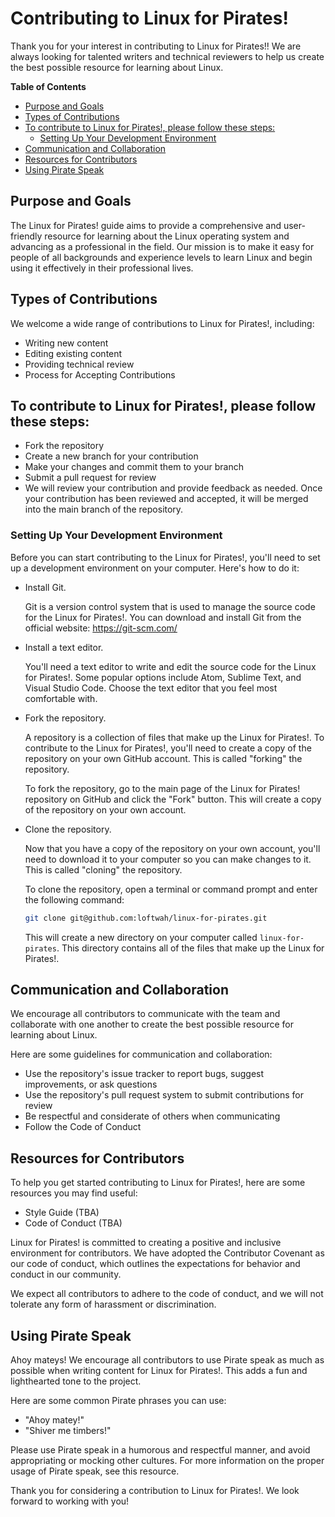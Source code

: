 # Contributing to Linux for Pirates!

Thank you for your interest in contributing to Linux for Pirates!! We are always looking for talented writers and technical reviewers to help us create the best possible resource for learning about Linux.

<!-- START doctoc generated TOC please keep comment here to allow auto update -->
<!-- DON'T EDIT THIS SECTION, INSTEAD RE-RUN doctoc TO UPDATE -->
**Table of Contents**

- [Purpose and Goals](#purpose-and-goals)
- [Types of Contributions](#types-of-contributions)
- [To contribute to Linux for Pirates!, please follow these steps:](#to-contribute-to-linux-for-pirates-please-follow-these-steps)
  - [Setting Up Your Development Environment](#setting-up-your-development-environment)
- [Communication and Collaboration](#communication-and-collaboration)
- [Resources for Contributors](#resources-for-contributors)
- [Using Pirate Speak](#using-pirate-speak)

<!-- END doctoc generated TOC please keep comment here to allow auto update -->

## Purpose and Goals

The Linux for Pirates! guide aims to provide a comprehensive and user-friendly resource for learning about the Linux operating system and advancing as a professional in the field. Our mission is to make it easy for people of all backgrounds and experience levels to learn Linux and begin using it effectively in their professional lives.

## Types of Contributions

We welcome a wide range of contributions to Linux for Pirates!, including:

- Writing new content
- Editing existing content
- Providing technical review
- Process for Accepting Contributions

## To contribute to Linux for Pirates!, please follow these steps:

- Fork the repository
- Create a new branch for your contribution
- Make your changes and commit them to your branch
- Submit a pull request for review
- We will review your contribution and provide feedback as needed. Once your contribution has been reviewed and accepted, it will be merged into the main branch of the repository.

### Setting Up Your Development Environment

Before you can start contributing to the Linux for Pirates!, you'll need to set up a development environment on your computer. Here's how to do it:

- Install Git.

    Git is a version control system that is used to manage the source code for the Linux for Pirates!. You can download and install Git from the official website: <https://git-scm.com/>

- Install a text editor.

    You'll need a text editor to write and edit the source code for the Linux for Pirates!. Some popular options include Atom, Sublime Text, and Visual Studio Code. Choose the text editor that you feel most comfortable with.

- Fork the repository.

    A repository is a collection of files that make up the Linux for Pirates!. To contribute to the Linux for Pirates!, you'll need to create a copy of the repository on your own GitHub account. This is called "forking" the repository.

    To fork the repository, go to the main page of the Linux for Pirates! repository on GitHub and click the "Fork" button. This will create a copy of the repository on your own account.

- Clone the repository.

    Now that you have a copy of the repository on your own account, you'll need to download it to your computer so you can make changes to it. This is called "cloning" the repository.

    To clone the repository, open a terminal or command prompt and enter the following command:

    ```bash
    git clone git@github.com:loftwah/linux-for-pirates.git
    ```

    This will create a new directory on your computer called `linux-for-pirates`. This directory contains all of the files that make up the Linux for Pirates!.

## Communication and Collaboration

We encourage all contributors to communicate with the team and collaborate with one another to create the best possible resource for learning about Linux.

Here are some guidelines for communication and collaboration:

- Use the repository's issue tracker to report bugs, suggest improvements, or ask questions
- Use the repository's pull request system to submit contributions for review
- Be respectful and considerate of others when communicating
- Follow the Code of Conduct

## Resources for Contributors

To help you get started contributing to Linux for Pirates!, here are some resources you may find useful:

- Style Guide (TBA)
- Code of Conduct (TBA)

Linux for Pirates! is committed to creating a positive and inclusive environment for contributors. We have adopted the Contributor Covenant as our code of conduct, which outlines the expectations for behavior and conduct in our community.

We expect all contributors to adhere to the code of conduct, and we will not tolerate any form of harassment or discrimination.

## Using Pirate Speak

Ahoy mateys! We encourage all contributors to use Pirate speak as much as possible when writing content for Linux for Pirates!. This adds a fun and lighthearted tone to the project.

Here are some common Pirate phrases you can use:

- "Ahoy matey!"
- "Shiver me timbers!"

Please use Pirate speak in a humorous and respectful manner, and avoid appropriating or mocking other cultures. For more information on the proper usage of Pirate speak, see this resource.

Thank you for considering a contribution to Linux for Pirates!. We look forward to working with you!
